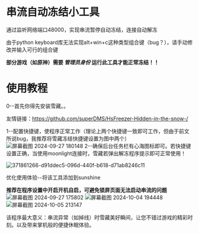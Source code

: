 # 串流自动冻结小工具
通过监听网络端口48000，实现串流暂停自动冻结，连接自动解冻<p>
由于python keyboard库无法实现alt+win+c这种类型组合键（bug？），请手动修改并输入可行的组合键<p>
**部分游戏（如原神）需要 *管理员身份* 运行此工具才能正常冻结！！**
# 使用教程
0--首先你得先安装雪藏。。<p>
友情链接：https://github.com/superDMS/HsFreezer-Hidden-in-the-snow-/<p>
1--配置快捷键，使程序正常工作（理论上两个快捷键一致即可工作，但由于前文所说bug，我推荐将雪藏冻结快捷键设置为图中两个）
![屏幕截图 2024-09-27 180148](https://github.com/user-attachments/assets/60702f5f-5a28-49ed-9e21-ce57ebea512c)
2--确保后台任务栏有心海图标即可。若快捷键设置正确，当使用moonlight连接时，雪藏若弹出解冻程序提示即可正常使用！<p>
![371861266-d91ddec5-096d-440f-b618-d71ab8246c11](https://github.com/user-attachments/assets/a9fc074f-a849-4097-8c86-87b962c3a242)<p>
优化使用体验--将该工具添加到sunshine<p>
**推荐在程序设置中开启开机自启，可避免锁屏页面无法启动串流的问题**
![屏幕截图 2024-09-27 175802](https://github.com/user-attachments/assets/b940b781-97ec-4b58-a3be-69e147da7ecf)
![屏幕截图 2024-10-04 194448](https://github.com/user-attachments/assets/ce23789c-dc0d-409b-b4f0-b8872cafad89)
![屏幕截图 2024-10-05 213147](https://github.com/user-attachments/assets/91a78059-1b69-462c-b605-fa90ba618de1)

<p>
该程序最大意义：串流异常（如掉线）时雪藏美好瞬间，让您不错过游戏的精彩时刻。以及带来掌机般的便捷休眠体验。<p>
